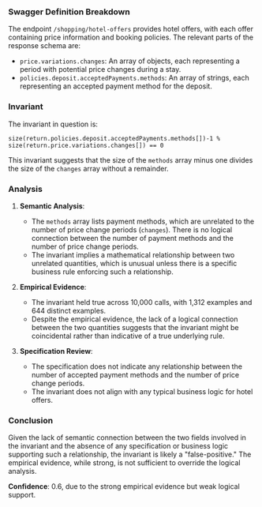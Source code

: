 ### Swagger Definition Breakdown

The endpoint `/shopping/hotel-offers` provides hotel offers, with each offer containing price information and booking policies. The relevant parts of the response schema are:

- `price.variations.changes`: An array of objects, each representing a period with potential price changes during a stay.
- `policies.deposit.acceptedPayments.methods`: An array of strings, each representing an accepted payment method for the deposit.

### Invariant

The invariant in question is:

`size(return.policies.deposit.acceptedPayments.methods[])-1 % size(return.price.variations.changes[]) == 0`

This invariant suggests that the size of the `methods` array minus one divides the size of the `changes` array without a remainder.

### Analysis

1. **Semantic Analysis**:
   - The `methods` array lists payment methods, which are unrelated to the number of price change periods (`changes`). There is no logical connection between the number of payment methods and the number of price change periods.
   - The invariant implies a mathematical relationship between two unrelated quantities, which is unusual unless there is a specific business rule enforcing such a relationship.

2. **Empirical Evidence**:
   - The invariant held true across 10,000 calls, with 1,312 examples and 644 distinct examples.
   - Despite the empirical evidence, the lack of a logical connection between the two quantities suggests that the invariant might be coincidental rather than indicative of a true underlying rule.

3. **Specification Review**:
   - The specification does not indicate any relationship between the number of accepted payment methods and the number of price change periods.
   - The invariant does not align with any typical business logic for hotel offers.

### Conclusion

Given the lack of semantic connection between the two fields involved in the invariant and the absence of any specification or business logic supporting such a relationship, the invariant is likely a "false-positive." The empirical evidence, while strong, is not sufficient to override the logical analysis.

**Confidence**: 0.6, due to the strong empirical evidence but weak logical support.
